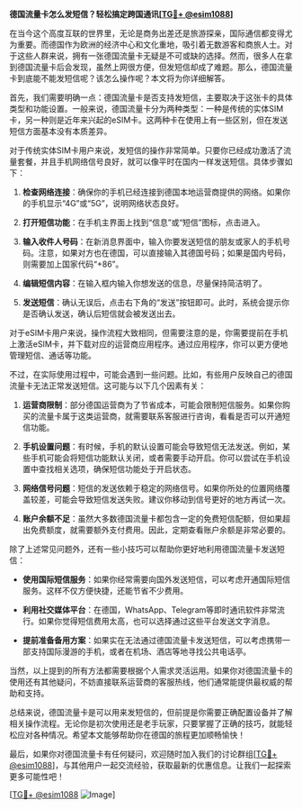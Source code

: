 **德国流量卡怎么发短信？轻松搞定跨国通讯[[TG💪+ @esim1088](https://t.me/s/esim1088)]**

在当今这个高度互联的世界里，无论是商务出差还是旅游探亲，国际通信都变得尤为重要。而德国作为欧洲的经济中心和文化重地，吸引着无数游客和商旅人士。对于这些人群来说，拥有一张德国流量卡无疑是不可或缺的选择。然而，很多人在拿到德国流量卡后会发现，虽然上网很方便，但发短信却成了难题。那么，德国流量卡到底能不能发短信呢？该怎么操作呢？本文将为你详细解答。

首先，我们需要明确一点：德国流量卡是否支持发短信，主要取决于这张卡的具体类型和功能设置。一般来说，德国流量卡分为两种类型：一种是传统的实体SIM卡，另一种则是近年来兴起的eSIM卡。这两种卡在使用上有一些区别，但在发送短信方面基本没有本质差异。

对于传统实体SIM卡用户来说，发短信的操作非常简单。只要你已经成功激活了流量套餐，并且手机网络信号良好，就可以像平时在国内一样发送短信。具体步骤如下：

1. **检查网络连接**：确保你的手机已经连接到德国本地运营商提供的网络。如果你的手机显示“4G”或“5G”，说明网络状态良好。
   
2. **打开短信功能**：在手机主界面上找到“信息”或“短信”图标，点击进入。

3. **输入收件人号码**：在新消息界面中，输入你要发送短信的朋友或家人的手机号码。注意，如果对方也在德国，可以直接输入其德国号码；如果是国内号码，则需要加上国家代码“+86”。

4. **编辑短信内容**：在输入框内输入你想发送的信息，尽量保持简洁明了。

5. **发送短信**：确认无误后，点击右下角的“发送”按钮即可。此时，系统会提示你是否确认发送，确认后短信就会被发送出去。

对于eSIM卡用户来说，操作流程大致相同，但需要注意的是，你需要提前在手机上激活eSIM卡，并下载对应的运营商应用程序。通过应用程序，你可以更方便地管理短信、通话等功能。

不过，在实际使用过程中，可能会遇到一些问题。比如，有些用户反映自己的德国流量卡无法正常发送短信。这可能与以下几个因素有关：

1. **运营商限制**：部分德国运营商为了节省成本，可能会限制短信服务。如果你购买的流量卡属于这类运营商，就需要联系客服进行咨询，看看是否可以开通短信功能。

2. **手机设置问题**：有时候，手机的默认设置可能会导致短信无法发送。例如，某些手机可能会将短信功能默认关闭，或者需要手动开启。你可以尝试在手机设置中查找相关选项，确保短信功能处于开启状态。

3. **网络信号问题**：短信的发送依赖于稳定的网络信号。如果你所处的位置网络覆盖较差，可能会导致短信发送失败。建议你移动到信号更好的地方再试一次。

4. **账户余额不足**：虽然大多数德国流量卡都包含一定的免费短信配额，但如果超出免费额度，就需要额外支付费用。因此，定期查看账户余额是非常必要的。

除了上述常见问题外，还有一些小技巧可以帮助你更好地利用德国流量卡发送短信：

- **使用国际短信服务**：如果你经常需要向国外发送短信，可以考虑开通国际短信服务。这样不仅方便快捷，还能节省不少费用。
  
- **利用社交媒体平台**：在德国，WhatsApp、Telegram等即时通讯软件非常流行。如果你觉得短信费用太高，也可以选择通过这些平台发送文字消息。

- **提前准备备用方案**：如果实在无法通过德国流量卡发送短信，可以考虑携带一部支持国际漫游的手机，或者在机场、酒店等地寻找公共电话亭。

当然，以上提到的所有方法都需要根据个人需求灵活运用。如果你对德国流量卡的使用还有其他疑问，不妨直接联系运营商的客服热线，他们通常能提供最权威的帮助和支持。

总结来说，德国流量卡是可以用来发短信的，但前提是你需要正确配置设备并了解相关操作流程。无论你是初次使用还是老手玩家，只要掌握了正确的技巧，就能轻松应对各种情况。希望本文能够帮助你在德国的旅程更加顺畅愉快！

最后，如果你对德国流量卡有任何疑问，欢迎随时加入我们的讨论群组[[TG💪+ @esim1088](https://t.me/s/esim1088)]，与其他用户一起交流经验，获取最新的优惠信息。让我们一起探索更多可能性吧！

[[TG💪+ @esim1088](https://t.me/s/esim1088) ![Image](https://i.postimg.cc/4NQfJmqS/Snipaste-2025-05-13-00-14-12.png)]
